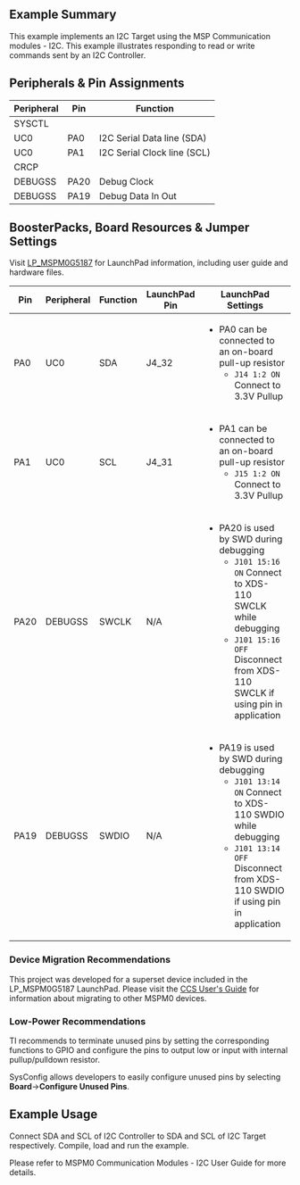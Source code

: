 ## Example Summary

This example implements an I2C Target using the MSP Communication modules - I2C. This example illustrates responding to read or write commands sent by an I2C Controller. 


## Peripherals & Pin Assignments

| Peripheral | Pin | Function |
| --- | --- | --- |
| SYSCTL |  |  |
| UC0 | PA0 | I2C Serial Data line (SDA) |
| UC0 | PA1 | I2C Serial Clock line (SCL) |
| CRCP |  |  |
| DEBUGSS | PA20 | Debug Clock |
| DEBUGSS | PA19 | Debug Data In Out |

## BoosterPacks, Board Resources & Jumper Settings

Visit [LP_MSPM0G5187](https://www.ti.com/tool/LP-MSPM0G5187) for LaunchPad information, including user guide and hardware files.

| Pin | Peripheral | Function | LaunchPad Pin | LaunchPad Settings |
| --- | --- | --- | --- | --- |
| PA0 | UC0 | SDA | J4_32 | <ul><li>PA0 can be connected to an on-board pull-up resistor<br><ul><li>`J14 1:2 ON` Connect to 3.3V Pullup<br></ul></ul> |
| PA1 | UC0 | SCL | J4_31 | <ul><li>PA1 can be connected to an on-board pull-up resistor<br><ul><li>`J15 1:2 ON` Connect to 3.3V Pullup<br></ul></ul> |
| PA20 | DEBUGSS | SWCLK | N/A | <ul><li>PA20 is used by SWD during debugging<br><ul><li>`J101 15:16 ON` Connect to XDS-110 SWCLK while debugging<br><li>`J101 15:16 OFF` Disconnect from XDS-110 SWCLK if using pin in application</ul></ul> |
| PA19 | DEBUGSS | SWDIO | N/A | <ul><li>PA19 is used by SWD during debugging<br><ul><li>`J101 13:14 ON` Connect to XDS-110 SWDIO while debugging<br><li>`J101 13:14 OFF` Disconnect from XDS-110 SWDIO if using pin in application</ul></ul> |

### Device Migration Recommendations
This project was developed for a superset device included in the LP_MSPM0G5187 LaunchPad. Please
visit the [CCS User's Guide](https://software-dl.ti.com/msp430/esd/MSPM0-SDK/latest/docs/english/tools/ccs_ide_guide/doc_guide/doc_guide-srcs/ccs_ide_guide.html#sysconfig-project-migration)
for information about migrating to other MSPM0 devices.

### Low-Power Recommendations
TI recommends to terminate unused pins by setting the corresponding functions to
GPIO and configure the pins to output low or input with internal
pullup/pulldown resistor.

SysConfig allows developers to easily configure unused pins by selecting **Board**→**Configure Unused Pins**.

## Example Usage
Connect SDA and SCL of I2C Controller to SDA and SCL of I2C Target respectively. Compile, load and run the example.

Please refer to MSPM0 Communication Modules - I2C User Guide for more details.